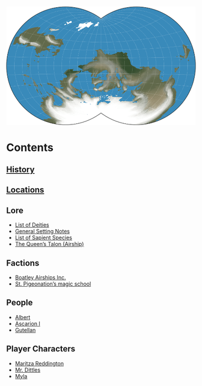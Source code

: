![](Gallery/munia_van_der_grinten.gif)
# Contents
## [History](History/History.md)
## [Locations](Locations/Locations.md)
## Lore
- [List of Deities](Lore/List%20of%20Deities.md)
- [General Setting Notes](Lore/General%20Setting%20Notes.md)
- [List of Sapient Species](Lore/List%20of%20Sapient%20Species.md)
- [The Queen’s Talon (Airship)](Lore/The%20Queen’s%20Talon%20(Airship).md)
## Factions
- [Boatley Airships Inc.](Factions/Boatley%20Airships%20Inc..md)
- [St. Pigeonation’s magic school](Factions/St.%20Pigeonation’s%20magic%20school.md)
## People
- [Albert](People/Albert.md)
- [Ascarion I](People/Ascarion%20I.md)
- [Gutellan](People/Gutellan.md)
## Player Characters
- [Maritza Reddington](Player%20Characters/Maritza%20Reddington.md)
- [Mr. Dittles](Player%20Characters/Mr.%20Dittles.md)
- [Myla](Player%20Characters/Myla.md)